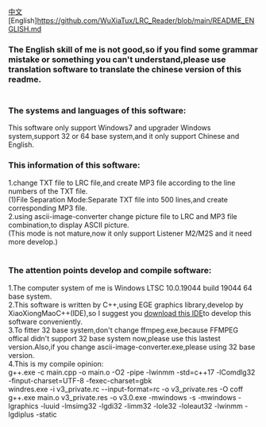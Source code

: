 [中文](https://github.com/WuXiaTux/LRC_Reader/README.md) [English]https://github.com/WuXiaTux/LRC_Reader/blob/main/README_ENGLISH.md

### The English skill of me is not good,so if you find some grammar mistake or something you can't understand,please use translation software to translate the chinese version of this readme.<br><br>
### The systems and languages of this software:<br>
This software only support Windows7 and upgrader Windows system,support 32 or 64 base system,and it only support Chinese and English.<br>
### This information of this software:<br>
1.change TXT file to LRC file,and create MP3 file according to the line numbers of the TXT file.<br>
(1)File Separation Mode:Separate TXT file into 500 lines,and create corresponding MP3 file.<br>
2.using ascii-image-converter change picture file to LRC and MP3 file combination,to display ASCII picture.<br>
(This mode is not mature,now it only support Listener M2/M2S and it need more develop.)<br><br>
### The attention points develop and compile software:<br>
1.The computer system of me is Windows LTSC 10.0.19044 build 19044 64 base system.<br>
2.This software is written by C++,using EGE graphics library,develop by XiaoXiongMaoC++(IDE),so I suggest you [download this IDE](http://royqh.net/redpandacpp/download/)to develop this software conveniently.<br>
3.To fitter 32 base system,don't change ffmpeg.exe,because FFMPEG offical didn't support 32 base system now,please use this lastest version.Also,if you change ascii-image-converter.exe,please using 32 base version.<br>
4.This is my compile opinion:<br>
g++.exe -c main.cpp -o main.o   -O2 -pipe -lwinmm -std=c++17 -lComdlg32  -finput-charset=UTF-8 -fexec-charset=gbk <br>
windres.exe -i v3_private.rc --input-format=rc -o v3_private.res -O coff <br>
g++.exe main.o v3_private.res -o v3.0.exe -mwindows -s -mwindows -lgraphics -luuid -lmsimg32 -lgdi32 -limm32 -lole32 -loleaut32 -lwinmm -lgdiplus -static
